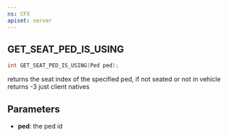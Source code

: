 ```yaml
---
ns: CFX
apiset: server
---
```

## GET_SEAT_PED_IS_USING

```c
int GET_SEAT_PED_IS_USING(Ped ped);
```
returns the seat index of the specified ped, if not seated or not in vehicle returns -3 just client natives

## Parameters
* **ped**: the ped id

